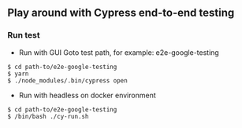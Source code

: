 ## Play around with Cypress end-to-end testing
### Run test

- Run with GUI
Goto test path, for example: e2e-google-testing
```
$ cd path-to/e2e-google-testing
$ yarn
$ ./node_modules/.bin/cypress open
```

- Run with headless on docker environment
```
$ cd path-to/e2e-google-testing
$ /bin/bash ./cy-run.sh
```
